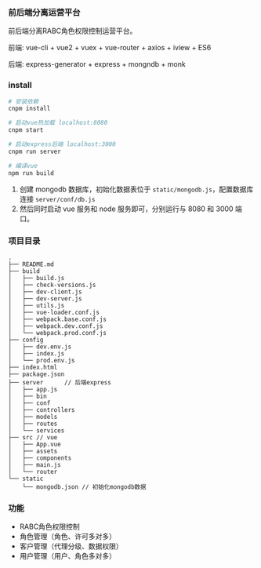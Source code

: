 ### 前后端分离运营平台

前后端分离RABC角色权限控制运营平台。

前端: vue-cli + vue2 + vuex + vue-router + axios + iview + ES6

后端: express-generator + express + mongndb + monk

### install

``` bash
# 安装依赖
cnpm install

# 启动vue热加载 localhost:8080
cnpm start

# 启动express后端 localhost:3000
cnpm run server

# 编译vue
npm run build
```
1. 创建 mongodb 数据库，初始化数据表位于 `static/mongodb.js`，配置数据库连接 `server/conf/db.js`
2. 然后同时启动 vue 服务和 node 服务即可，分别运行与 8080 和 3000 端口。

### 项目目录

```vim
.
├── README.md
├── build
│   ├── build.js
│   ├── check-versions.js
│   ├── dev-client.js
│   ├── dev-server.js
│   ├── utils.js
│   ├── vue-loader.conf.js
│   ├── webpack.base.conf.js
│   ├── webpack.dev.conf.js
│   └── webpack.prod.conf.js
├── config
│   ├── dev.env.js
│   ├── index.js
│   └── prod.env.js
├── index.html
├── package.json
├── server      // 后端express
│   ├── app.js
│   ├── bin
│   ├── conf
│   ├── controllers
│   ├── models
│   ├── routes
│   └── services
├── src // vue
│   ├── App.vue
│   ├── assets
│   ├── components
│   ├── main.js
│   └── router
└── static
    └── mongodb.json // 初始化mongodb数据
```
### 功能

* RABC角色权限控制
* 角色管理（角色、许可多对多）
* 客户管理（代理分级、数据权限）
* 用户管理（用户、角色多对多）


